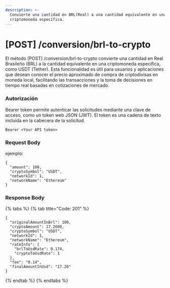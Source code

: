 ```yaml
---
description: >-
  Convierte una cantidad en BRL(Real) a una cantidad equivalente en una
  criptomoneda específica.
---
```


# \[POST] /conversion/brl-to-crypto

El método \[POST] /conversion/brl-to-crypto convierte una cantidad en Real Brasileño (BRL) a la cantidad equivalente en una criptomoneda específica, como USDT (Tether). Esta funcionalidad es útil para usuarios y aplicaciones que desean conocer el precio aproximado de compra de criptodivisas en moneda local, facilitando las transacciones y la toma de decisiones en tiempo real basadas en cotizaciones de mercado.

### Autorización

Bearer token permite autenticar las solicitudes mediante una clave de acceso, como un token web JSON (JWT). El token es una cadena de texto incluida en la cabecera de la solicitud.

```
Bearer <Your API token>
```

### Request Body

ejemplo:

```
{
  "amount": 100,
  "cryptoSymbol": "USDT",
  "networkId": 1,
  "networkName": "Ethereum"
}
```

### Response Body

{% tabs %}
{% tab title="Code: 201" %}
```
{
  "originalAmountInBrl": 100,
  "cryptoAmount": 17.2608,
  "cryptoSymbol": "USDT",
  "networkId": 1,
  "networkName": "Ethereum",
  "rateInfo": {
    "brlToUsdRate": 0.174,
    "cryptoToUsdRate": 1
  },
  "fee": "0.14",
  "finalAmountInUsd": "17.26"
}
```
{% endtab %}
{% endtabs %}
